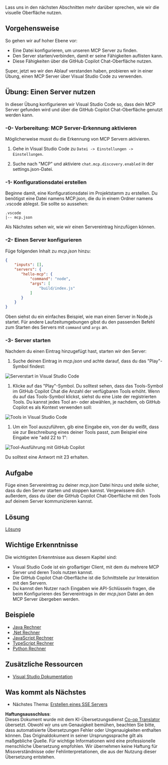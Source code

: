 <!--
CO_OP_TRANSLATOR_METADATA:
{
  "original_hash": "54e9ffc5dba01afcb8880a9949fd1881",
  "translation_date": "2025-07-13T19:22:43+00:00",
  "source_file": "03-GettingStarted/04-vscode/README.md",
  "language_code": "de"
}
-->
Lass uns in den nächsten Abschnitten mehr darüber sprechen, wie wir die visuelle Oberfläche nutzen.

## Vorgehensweise

So gehen wir auf hoher Ebene vor:

- Eine Datei konfigurieren, um unseren MCP Server zu finden.
- Den Server starten/verbinden, damit er seine Fähigkeiten auflisten kann.
- Diese Fähigkeiten über die GitHub Copilot Chat-Oberfläche nutzen.

Super, jetzt wo wir den Ablauf verstanden haben, probieren wir in einer Übung, einen MCP Server über Visual Studio Code zu verwenden.

## Übung: Einen Server nutzen

In dieser Übung konfigurieren wir Visual Studio Code so, dass dein MCP Server gefunden wird und über die GitHub Copilot Chat-Oberfläche genutzt werden kann.

### -0- Vorbereitung: MCP Server-Erkennung aktivieren

Möglicherweise musst du die Erkennung von MCP Servern aktivieren.

1. Gehe in Visual Studio Code zu `Datei -> Einstellungen -> Einstellungen`.

1. Suche nach "MCP" und aktiviere `chat.mcp.discovery.enabled` in der settings.json-Datei.

### -1- Konfigurationsdatei erstellen

Beginne damit, eine Konfigurationsdatei im Projektstamm zu erstellen. Du benötigst eine Datei namens MCP.json, die du in einem Ordner namens .vscode ablegst. Sie sollte so aussehen:

```text
.vscode
|-- mcp.json
```

Als Nächstes sehen wir, wie wir einen Servereintrag hinzufügen können.

### -2- Einen Server konfigurieren

Füge folgenden Inhalt zu *mcp.json* hinzu:

```json
{
    "inputs": [],
    "servers": {
       "hello-mcp": {
           "command": "node",
           "args": [
               "build/index.js"
           ]
       }
    }
}
```

Oben siehst du ein einfaches Beispiel, wie man einen Server in Node.js startet. Für andere Laufzeitumgebungen gibst du den passenden Befehl zum Starten des Servers mit `command` und `args` an.

### -3- Server starten

Nachdem du einen Eintrag hinzugefügt hast, starten wir den Server:

1. Suche deinen Eintrag in *mcp.json* und achte darauf, dass du das "Play"-Symbol findest:

  ![Serverstart in Visual Studio Code](../../../../translated_images/vscode-start-server.8e3c986612e3555de47e5b1e37b2f3020457eeb6a206568570fd74a17e3796ad.de.png)  

1. Klicke auf das "Play"-Symbol. Du solltest sehen, dass das Tools-Symbol im GitHub Copilot Chat die Anzahl der verfügbaren Tools erhöht. Wenn du auf das Tools-Symbol klickst, siehst du eine Liste der registrierten Tools. Du kannst jedes Tool an- oder abwählen, je nachdem, ob GitHub Copilot es als Kontext verwenden soll:

  ![Tools in Visual Studio Code](../../../../translated_images/vscode-tool.0b3bbea2fb7d8c26ddf573cad15ef654e55302a323267d8ee6bd742fe7df7fed.de.png)

1. Um ein Tool auszuführen, gib eine Eingabe ein, von der du weißt, dass sie zur Beschreibung eines deiner Tools passt, zum Beispiel eine Eingabe wie "add 22 to 1":

  ![Tool-Ausführung mit GitHub Copilot](../../../../translated_images/vscode-agent.d5a0e0b897331060518fe3f13907677ef52b879db98c64d68a38338608f3751e.de.png)

  Du solltest eine Antwort mit 23 erhalten.

## Aufgabe

Füge einen Servereintrag zu deiner *mcp.json* Datei hinzu und stelle sicher, dass du den Server starten und stoppen kannst. Vergewissere dich außerdem, dass du über die GitHub Copilot Chat-Oberfläche mit den Tools auf deinem Server kommunizieren kannst.

## Lösung

[Lösung](./solution/README.md)

## Wichtige Erkenntnisse

Die wichtigsten Erkenntnisse aus diesem Kapitel sind:

- Visual Studio Code ist ein großartiger Client, mit dem du mehrere MCP Server und deren Tools nutzen kannst.
- Die GitHub Copilot Chat-Oberfläche ist die Schnittstelle zur Interaktion mit den Servern.
- Du kannst den Nutzer nach Eingaben wie API-Schlüsseln fragen, die beim Konfigurieren des Servereintrags in der *mcp.json* Datei an den MCP Server übergeben werden.

## Beispiele

- [Java Rechner](../samples/java/calculator/README.md)
- [.Net Rechner](../../../../03-GettingStarted/samples/csharp)
- [JavaScript Rechner](../samples/javascript/README.md)
- [TypeScript Rechner](../samples/typescript/README.md)
- [Python Rechner](../../../../03-GettingStarted/samples/python)

## Zusätzliche Ressourcen

- [Visual Studio Dokumentation](https://code.visualstudio.com/docs/copilot/chat/mcp-servers)

## Was kommt als Nächstes

- Nächstes Thema: [Erstellen eines SSE Servers](../05-sse-server/README.md)

**Haftungsausschluss**:  
Dieses Dokument wurde mit dem KI-Übersetzungsdienst [Co-op Translator](https://github.com/Azure/co-op-translator) übersetzt. Obwohl wir uns um Genauigkeit bemühen, beachten Sie bitte, dass automatisierte Übersetzungen Fehler oder Ungenauigkeiten enthalten können. Das Originaldokument in seiner Ursprungssprache gilt als maßgebliche Quelle. Für wichtige Informationen wird eine professionelle menschliche Übersetzung empfohlen. Wir übernehmen keine Haftung für Missverständnisse oder Fehlinterpretationen, die aus der Nutzung dieser Übersetzung entstehen.